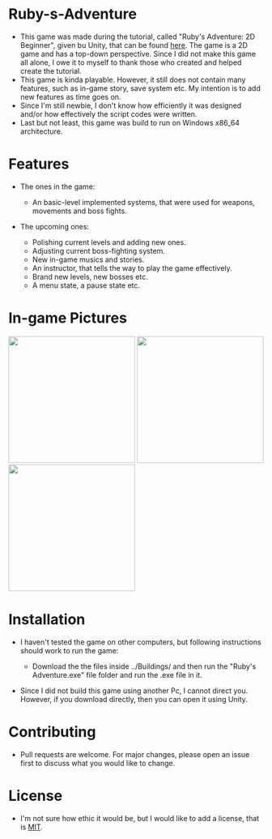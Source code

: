 # Ruby-s-Adventure

* This game was made during the tutorial, called "Ruby's Adventure: 2D Beginner", given bu Unity, that can be found [here](https://learn.unity.com/project/ruby-s-2d-rpg). The game is a 2D game and has a top-down perspective. Since I did not make this game all alone, I owe it to myself to thank those who created and helped create the tutorial.
* This game is kinda playable. However, it still does not contain many features, such as in-game story, save system etc. My intention is to add new features as time goes on.
* Since I'm still newbie, I don't know how efficiently it was designed and/or how effectively the script codes were written.
* Last but not least, this game was build to run on Windows x86_64 architecture.

# Features
  * The ones in the game:
      * An basic-level implemented systems, that were used for weapons, movements and boss fights.
      
  * The upcoming ones:
      * Polishing current levels and adding new ones.
      * Adjusting current boss-fighting system.
      * New in-game musics and stories.
      * An instructor, that tells the way to play the game effectively.
      * Brand new levels, new bosses etc.
      * A menu state, a pause state etc.
	  
# In-game Pictures

<img src="run/pictures/TheGame_picture_0.png" width="250"> <img src="run/pictures/TheGame_picture_1.png" width="250"> <img src="run/pictures/TheGame_picture_2.png" width="250">

# Installation

* I haven't tested the game on other computers, but following instructions should work to run the game:
	* Download the the files inside ../Buildings/ and then run the "Ruby's Adventure.exe" file folder and run the .exe file in it.
	
* Since I did not build this game using another Pc, I cannot direct you. However, if you download directly, then you can open it using Unity.

# Contributing
* Pull requests are welcome. For major changes, please open an issue first to discuss what you would like to change.

# License
* I'm not sure how ethic it would be, but I would like to add a license, that is [MIT](https://choosealicense.com/licenses/mit/).
